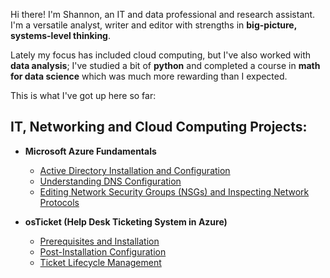 Hi there! I'm Shannon, an IT and data professional and research assistant. I'm a versatile analyst, writer and editor with strengths in <b>big-picture, systems-level thinking</b>.

Lately my focus has included cloud computing, but I've also worked with <b>data analysis</b>; I've studied a bit of <b>python</b> and completed a course in <b>math for data science</b> which was much more rewarding than I expected.

This is what I've got up here so far:

<h2>IT, Networking and Cloud Computing Projects:</h2>

- <b>Microsoft Azure Fundamentals</b>
  - [Active Directory Installation and Configuration](https://github.com/lcccodes/configure-ad)
  - [Understanding DNS Configuration](https://github.com/lcccodes/dnsconfig)
  - [Editing Network Security Groups (NSGs) and Inspecting Network Protocols](https://github.com/lcccodes/azure-network-protocols)
  
- <b>osTicket (Help Desk Ticketing System in Azure)</b>
  - [Prerequisites and Installation](https://github.com/lcccodes/osticket-install)
  - [Post-Installation Configuration](https://github.com/lcccodes/post-install-config)
  - [Ticket Lifecycle Management](https://github.com/lcccodes/ticket-lifecycle)


